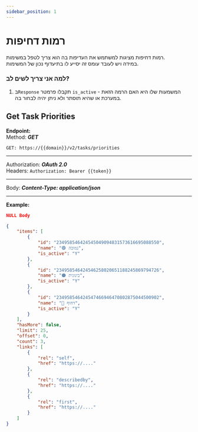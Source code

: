 ```yaml
---
sidebar_position: 1
---
```


# רמות דחיפות
רמות דחיפות מציגות למשתמש את העדיפות בה הוא צריך לטפל במשימות.  
במידה ויש לעובד עומס זה יסייע לו בתיעדוף נכון של המשימות.


### למה אני צריך לשים לב?
1. ב``Response`` תקבלו פרמטר ``is_active`` - המשמעות שלו היא האם הרמה הזאת במערכת או שהיא תוסתר ולא ניתן יהיה לבחור בה.


<div class="api-docs api-sec">

## Get Task Priorities

**Endpoint:**  
Method: ***GET***
<div class="end-point"><code>GET: https://&#123;&#123;domain&#125;&#125;/v2/tasks/priorities</code></div>

***
Authorization: ***OAuth 2.0***  
Headers: ``Authorization: Bearer {{token}}``
***
Body: ***Content-Type: application/json***

***
**Example:**
```json title="Request - Status Code: 200 OK"
NULL Body
```

```json title="Response"
{
    "items": [
        {
            "id": "234958546424545049094831573616695088550",
            "name": "🟢 נמוכה",
            "is_active": "Y"
        },
        {
            "id": "234958546424546258020651188245869794726",
            "name": "🟠 בינונית",
            "is_active": "Y"
        },
        {
            "id": "234958546424547466946470802875044500902",
            "name": "🔴 דחוף",
            "is_active": "Y"
        }
    ],
    "hasMore": false,
    "limit": 25,
    "offset": 0,
    "count": 3,
    "links": [
        {
            "rel": "self",
            "href": "https://...."
        },
        {
            "rel": "describedby",
            "href": "https://...."
        },
        {
            "rel": "first",
            "href": "https://...."
        }
    ]
}
```
</div>